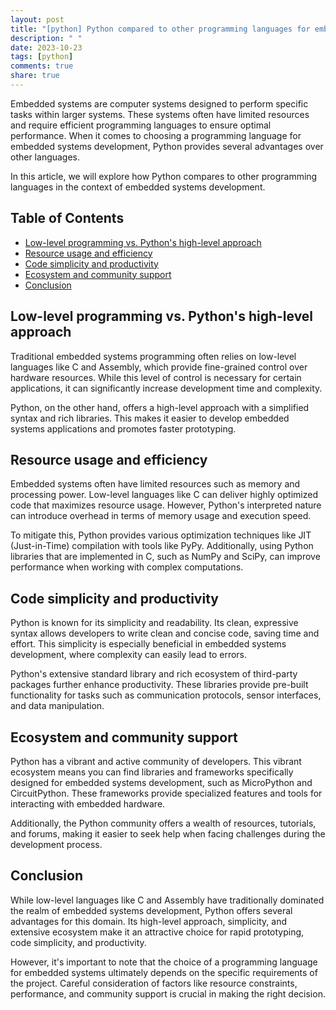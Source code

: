 ```yaml
---
layout: post
title: "[python] Python compared to other programming languages for embedded systems"
description: " "
date: 2023-10-23
tags: [python]
comments: true
share: true
---
```


Embedded systems are computer systems designed to perform specific tasks within larger systems. These systems often have limited resources and require efficient programming languages to ensure optimal performance. When it comes to choosing a programming language for embedded systems development, Python provides several advantages over other languages. 

In this article, we will explore how Python compares to other programming languages in the context of embedded systems development.

## Table of Contents
- [Low-level programming vs. Python's high-level approach](#low-level-programming-vs-pythons-high-level-approach)
- [Resource usage and efficiency](#resource-usage-and-efficiency)
- [Code simplicity and productivity](#code-simplicity-and-productivity)
- [Ecosystem and community support](#ecosystem-and-community-support)
- [Conclusion](#conclusion)

## Low-level programming vs. Python's high-level approach

Traditional embedded systems programming often relies on low-level languages like C and Assembly, which provide fine-grained control over hardware resources. While this level of control is necessary for certain applications, it can significantly increase development time and complexity.

Python, on the other hand, offers a high-level approach with a simplified syntax and rich libraries. This makes it easier to develop embedded systems applications and promotes faster prototyping.

## Resource usage and efficiency

Embedded systems often have limited resources such as memory and processing power. Low-level languages like C can deliver highly optimized code that maximizes resource usage. However, Python's interpreted nature can introduce overhead in terms of memory usage and execution speed.

To mitigate this, Python provides various optimization techniques like JIT (Just-in-Time) compilation with tools like PyPy. Additionally, using Python libraries that are implemented in C, such as NumPy and SciPy, can improve performance when working with complex computations.

## Code simplicity and productivity

Python is known for its simplicity and readability. Its clean, expressive syntax allows developers to write clean and concise code, saving time and effort. This simplicity is especially beneficial in embedded systems development, where complexity can easily lead to errors.

Python's extensive standard library and rich ecosystem of third-party packages further enhance productivity. These libraries provide pre-built functionality for tasks such as communication protocols, sensor interfaces, and data manipulation.

## Ecosystem and community support

Python has a vibrant and active community of developers. This vibrant ecosystem means you can find libraries and frameworks specifically designed for embedded systems development, such as MicroPython and CircuitPython. These frameworks provide specialized features and tools for interacting with embedded hardware.

Additionally, the Python community offers a wealth of resources, tutorials, and forums, making it easier to seek help when facing challenges during the development process.

## Conclusion

While low-level languages like C and Assembly have traditionally dominated the realm of embedded systems development, Python offers several advantages for this domain. Its high-level approach, simplicity, and extensive ecosystem make it an attractive choice for rapid prototyping, code simplicity, and productivity.

However, it's important to note that the choice of a programming language for embedded systems ultimately depends on the specific requirements of the project. Careful consideration of factors like resource constraints, performance, and community support is crucial in making the right decision.